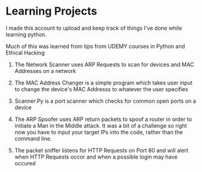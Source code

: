 # Learning Projects

I made this account to upload and keep track of things I've done while learning python.


Much of this was learned from tips from UDEMY courses in Python and Ethical Hacking

1. The Network Scanner uses ARP Requests to scan for devices and MAC Addresses on a network

2. The MAC Address Changer is a simple program which takes user input to change the device's MAC Addresss to whatever the user specifies

3. Scanner.Py is a port scanner which checks for common open ports on a device

4. The ARP Spoofer uses ARP return packets to spoof a router in order to initiate a Man in the Middle attack.    It was a bit of a challenge so right now you have to input your target IPs into the code, rather than the    command line. 

5. The packet sniffer listens for HTTP Requests on Port 80 and will alert when HTTP Requests occor
   and when a possible login may have occured
